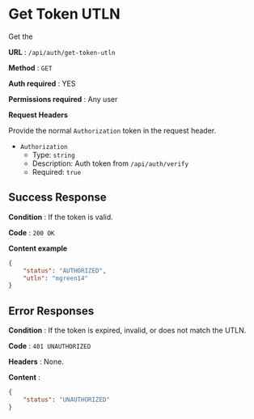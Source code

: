 # Get Token UTLN

Get the

**URL** : `/api/auth/get-token-utln`

**Method** : `GET`

**Auth required** : YES

**Permissions required** : Any user

**Request Headers**

Provide the normal `Authorization` token in the request header.

* `Authorization`
  * Type: `string`
  * Description: Auth token from `/api/auth/verify`
  * Required: `true`

## Success Response

**Condition** : If the token is valid.

**Code** : `200 OK`

**Content example**

```json
{
    "status": "AUTHORIZED",
    "utln": "mgreen14"
}
```

## Error Responses

**Condition** : If the token is expired, invalid, or does not match the UTLN.

**Code** : `401 UNAUTHORIZED`

**Headers** : None.

**Content** :
```json
{
    "status": "UNAUTHORIZED"
}
```
